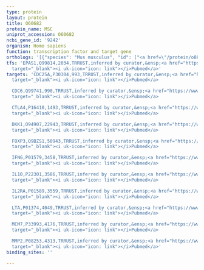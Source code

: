 ```yaml
---
type: protein
layout: protein
title: O60682
protein_name: MSC
uniprot_accession: O60682
ncbi_gene_id: '9242'
organism: Homo sapiens
function: transcription factor and target gene
orthologs: '[{"species": "Mus musculus", "id": ["<a href=\"/protein/o88940\">O88940</a>"]}, {"species": "Rattus norvegicus", "id": ["D3ZWP1"]}]'
tfs: 'EPAS1,Q99814,2034,TRRUST,inferred by curator,&ensp;<a href="https://www.ncbi.nlm.nih.gov/pubmed/?term=21081659%5Buid%5D+OR+29087512%5Buid%5D"
  target="_blank"><i uk-icon="icon: link"></i>Pubmed</a>'
targets: 'CDC25A,P30304,993,TRRUST,inferred by curator,&ensp;<a href="https://www.ncbi.nlm.nih.gov/pubmed/?term=15213307%5Buid%5D+OR+29087512%5Buid%5D"
  target="_blank"><i uk-icon="icon: link"></i>Pubmed</a>

  CDC6,Q99741,990,TRRUST,inferred by curator,&ensp;<a href="https://www.ncbi.nlm.nih.gov/pubmed/?term=15213307%5Buid%5D+OR+29087512%5Buid%5D"
  target="_blank"><i uk-icon="icon: link"></i>Pubmed</a>

  CTLA4,P16410,1493,TRRUST,inferred by curator,&ensp;<a href="https://www.ncbi.nlm.nih.gov/pubmed/?term=19561533%5Buid%5D+OR+29087512%5Buid%5D"
  target="_blank"><i uk-icon="icon: link"></i>Pubmed</a>

  DKK1,O94907,22943,TRRUST,inferred by curator,&ensp;<a href="https://www.ncbi.nlm.nih.gov/pubmed/?term=19148141%5Buid%5D+OR+29087512%5Buid%5D"
  target="_blank"><i uk-icon="icon: link"></i>Pubmed</a>

  FOXP3,Q9BZS1,50943,TRRUST,inferred by curator,&ensp;<a href="https://www.ncbi.nlm.nih.gov/pubmed/?term=19561533%5Buid%5D+OR+29087512%5Buid%5D"
  target="_blank"><i uk-icon="icon: link"></i>Pubmed</a>

  IFNG,P01579,3458,TRRUST,inferred by curator,&ensp;<a href="https://www.ncbi.nlm.nih.gov/pubmed/?term=19561533%5Buid%5D+OR+29087512%5Buid%5D"
  target="_blank"><i uk-icon="icon: link"></i>Pubmed</a>

  IL10,P22301,3586,TRRUST,inferred by curator,&ensp;<a href="https://www.ncbi.nlm.nih.gov/pubmed/?term=19561533%5Buid%5D+OR+29087512%5Buid%5D"
  target="_blank"><i uk-icon="icon: link"></i>Pubmed</a>

  IL2RA,P01589,3559,TRRUST,inferred by curator,&ensp;<a href="https://www.ncbi.nlm.nih.gov/pubmed/?term=19561533%5Buid%5D+OR+29087512%5Buid%5D"
  target="_blank"><i uk-icon="icon: link"></i>Pubmed</a>

  LTA,P01374,4049,TRRUST,inferred by curator,&ensp;<a href="https://www.ncbi.nlm.nih.gov/pubmed/?term=15052269%5Buid%5D+OR+29087512%5Buid%5D"
  target="_blank"><i uk-icon="icon: link"></i>Pubmed</a>

  MCM7,P33993,4176,TRRUST,inferred by curator,&ensp;<a href="https://www.ncbi.nlm.nih.gov/pubmed/?term=15213307%5Buid%5D+OR+29087512%5Buid%5D"
  target="_blank"><i uk-icon="icon: link"></i>Pubmed</a>

  MMP2,P08253,4313,TRRUST,inferred by curator,&ensp;<a href="https://www.ncbi.nlm.nih.gov/pubmed/?term=18279606%5Buid%5D+OR+29087512%5Buid%5D"
  target="_blank"><i uk-icon="icon: link"></i>Pubmed</a>'
binding_sites: ''

---
```

